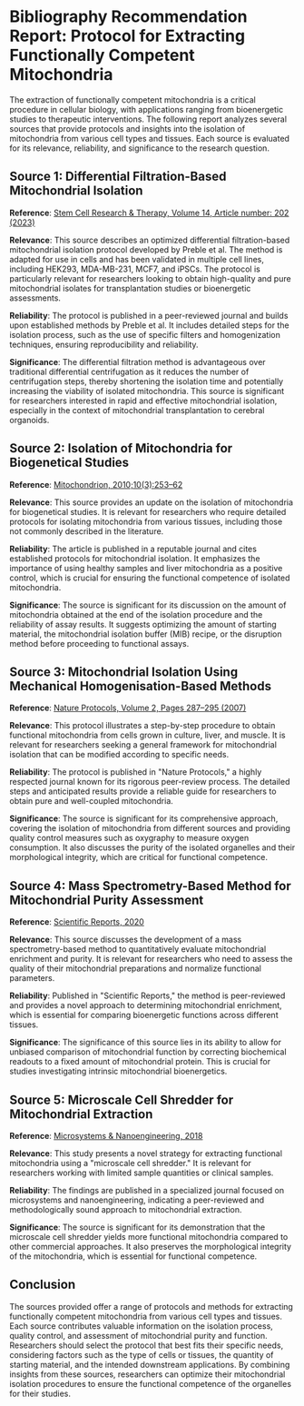 # Bibliography Recommendation Report: Protocol for Extracting Functionally Competent Mitochondria

The extraction of functionally competent mitochondria is a critical procedure in cellular biology, with applications ranging from bioenergetic studies to therapeutic interventions. The following report analyzes several sources that provide protocols and insights into the isolation of mitochondria from various cell types and tissues. Each source is evaluated for its relevance, reliability, and significance to the research question.

## Source 1: Differential Filtration-Based Mitochondrial Isolation

**Reference**: [Stem Cell Research & Therapy, Volume 14, Article number: 202 (2023)](https://stemcellres.biomedcentral.com/articles/10.1186/s13287-023-03436-y)

**Relevance**: This source describes an optimized differential filtration-based mitochondrial isolation protocol developed by Preble et al. The method is adapted for use in cells and has been validated in multiple cell lines, including HEK293, MDA-MB-231, MCF7, and iPSCs. The protocol is particularly relevant for researchers looking to obtain high-quality and pure mitochondrial isolates for transplantation studies or bioenergetic assessments.

**Reliability**: The protocol is published in a peer-reviewed journal and builds upon established methods by Preble et al. It includes detailed steps for the isolation process, such as the use of specific filters and homogenization techniques, ensuring reproducibility and reliability.

**Significance**: The differential filtration method is advantageous over traditional differential centrifugation as it reduces the number of centrifugation steps, thereby shortening the isolation time and potentially increasing the viability of isolated mitochondria. This source is significant for researchers interested in rapid and effective mitochondrial isolation, especially in the context of mitochondrial transplantation to cerebral organoids.

## Source 2: Isolation of Mitochondria for Biogenetical Studies

**Reference**: [Mitochondrion, 2010;10(3):253–62](https://www.ncbi.nlm.nih.gov/pmc/articles/PMC4401366/)

**Relevance**: This source provides an update on the isolation of mitochondria for biogenetical studies. It is relevant for researchers who require detailed protocols for isolating mitochondria from various tissues, including those not commonly described in the literature.

**Reliability**: The article is published in a reputable journal and cites established protocols for mitochondrial isolation. It emphasizes the importance of using healthy samples and liver mitochondria as a positive control, which is crucial for ensuring the functional competence of isolated mitochondria.

**Significance**: The source is significant for its discussion on the amount of mitochondria obtained at the end of the isolation procedure and the reliability of assay results. It suggests optimizing the amount of starting material, the mitochondrial isolation buffer (MIB) recipe, or the disruption method before proceeding to functional assays.

## Source 3: Mitochondrial Isolation Using Mechanical Homogenisation-Based Methods

**Reference**: [Nature Protocols, Volume 2, Pages 287–295 (2007)](https://www.nature.com/articles/nprot.2006.478)

**Relevance**: This protocol illustrates a step-by-step procedure to obtain functional mitochondria from cells grown in culture, liver, and muscle. It is relevant for researchers seeking a general framework for mitochondrial isolation that can be modified according to specific needs.

**Reliability**: The protocol is published in "Nature Protocols," a highly respected journal known for its rigorous peer-review process. The detailed steps and anticipated results provide a reliable guide for researchers to obtain pure and well-coupled mitochondria.

**Significance**: The source is significant for its comprehensive approach, covering the isolation of mitochondria from different sources and providing quality control measures such as oxygraphy to measure oxygen consumption. It also discusses the purity of the isolated organelles and their morphological integrity, which are critical for functional competence.

## Source 4: Mass Spectrometry-Based Method for Mitochondrial Purity Assessment

**Reference**: [Scientific Reports, 2020](https://www.nature.com/articles/s41598-020-74718-1)

**Relevance**: This source discusses the development of a mass spectrometry-based method to quantitatively evaluate mitochondrial enrichment and purity. It is relevant for researchers who need to assess the quality of their mitochondrial preparations and normalize functional parameters.

**Reliability**: Published in "Scientific Reports," the method is peer-reviewed and provides a novel approach to determining mitochondrial enrichment, which is essential for comparing bioenergetic functions across different tissues.

**Significance**: The significance of this source lies in its ability to allow for unbiased comparison of mitochondrial function by correcting biochemical readouts to a fixed amount of mitochondrial protein. This is crucial for studies investigating intrinsic mitochondrial bioenergetics.

## Source 5: Microscale Cell Shredder for Mitochondrial Extraction

**Reference**: [Microsystems & Nanoengineering, 2018](https://www.nature.com/articles/s41378-018-0037-y)

**Relevance**: This study presents a novel strategy for extracting functional mitochondria using a "microscale cell shredder." It is relevant for researchers working with limited sample quantities or clinical samples.

**Reliability**: The findings are published in a specialized journal focused on microsystems and nanoengineering, indicating a peer-reviewed and methodologically sound approach to mitochondrial extraction.

**Significance**: The source is significant for its demonstration that the microscale cell shredder yields more functional mitochondria compared to other commercial approaches. It also preserves the morphological integrity of the mitochondria, which is essential for functional competence.

## Conclusion

The sources provided offer a range of protocols and methods for extracting functionally competent mitochondria from various cell types and tissues. Each source contributes valuable information on the isolation process, quality control, and assessment of mitochondrial purity and function. Researchers should select the protocol that best fits their specific needs, considering factors such as the type of cells or tissues, the quantity of starting material, and the intended downstream applications. By combining insights from these sources, researchers can optimize their mitochondrial isolation procedures to ensure the functional competence of the organelles for their studies.